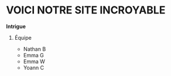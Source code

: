# VOICI NOTRE SITE INCROYABLE



__Intrigue__

1. Équipe

      - Nathan B
      - Emma G
      - Emma W
      - Yoann C

